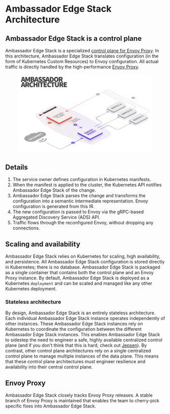 # Ambassador Edge Stack Architecture

## Ambassador Edge Stack is a control plane

Ambassador Edge Stack is a specialized [control plane for Envoy Proxy](https://www.getambassador.io/blog/envoy-nginx-haproxy-comparison-why-edge-stack-chose-envoy). In this architecture, Ambassador Edge Stack translates configuration (in the form of Kubernetes Custom Resources) to Envoy configuration. All actual traffic is directly handled by the high-performance [Envoy Proxy](https://www.envoyproxy.io).

<figure><img src="../.gitbook/assets/00 aes 4.png" alt=""><figcaption></figcaption></figure>

## Details

1. The service owner defines configuration in Kubernetes manifests.
2. When the manifest is applied to the cluster, the Kubernetes API notifies Ambassador Edge Stack of the change.
3. Ambassador Edge Stack parses the change and transforms the configuration into a semantic intermediate representation. Envoy configuration is generated from this IR.
4. The new configuration is passed to Envoy via the gRPC-based Aggregated Discovery Service (ADS) API.
5. Traffic flows through the reconfigured Envoy, without dropping any connections.

## Scaling and availability

Ambassador Edge Stack relies on Kubernetes for scaling, high availability, and persistence. All Ambassador Edge Stack configuration is stored directly in Kubernetes; there is no database. Ambassador Edge Stack is packaged as a single container that contains both the control plane and an Envoy Proxy instance. By default, Ambassador Edge Stack is deployed as a Kubernetes `deployment` and can be scaled and managed like any other Kubernetes deployment.

### Stateless architecture

By design, Ambassador Edge Stack is an entirely stateless architecture. Each individual Ambassador Edge Stack instance operates independently of other instances. These Ambassador Edge Stack instances rely on Kubernetes to coordinate the configuration between the different Ambassador Edge Stack instances. This enables Ambassador Edge Stack to sidestep the need to engineer a safe, highly available centralized control plane (and if you don't think that this is hard, check out [Jepsen](https://jepsen.io)). By contrast, other control plane architectures rely on a single centralized control plane to manage multiple instances of the data plane. This means that these control plane architectures must engineer resilience and availability into their central control plane.

## Envoy Proxy

Ambassador Edge Stack closely tracks Envoy Proxy releases. A stable branch of Envoy Proxy is maintained that enables the team to cherry-pick specific fixes into Ambassador Edge Stack.
